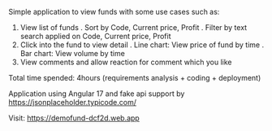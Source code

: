 Simple application to view funds with some use cases such as:
1. View list of funds
    . Sort by Code, Current price, Profit
    . Filter by text search applied on Code, Current price, Profit
2. Click into the fund to view detail
   . Line chart: View price of fund by time
   . Bar chart: View volume by time
3. View comments and allow reaction for comment which you like

Total time spended: 4hours (requirements analysis + coding + deployment) 

Application using Angular 17 and fake api support by https://jsonplaceholder.typicode.com/

Visit:  https://demofund-dcf2d.web.app
